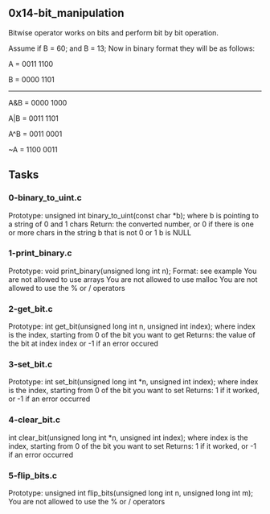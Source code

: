 ## 0x14-bit_manipulation
Bitwise operator works on bits and perform bit by bit operation.

Assume if B = 60; and B = 13; Now in binary format they will be as follows:

A = 0011 1100

B = 0000 1101

-----------------

A&B = 0000 1000

A|B = 0011 1101

A^B = 0011 0001

~A  = 1100 0011
## Tasks 


 ### 0-binary_to_uint.c


Prototype: unsigned int binary_to_uint(const char *b);
where b is pointing to a string of 0 and 1 chars
Return: the converted number, or 0 if
there is one or more chars in the string b that is not 0 or 1
b is NULL


 ### 1-print_binary.c 


Prototype: void print_binary(unsigned long int n);
Format: see example
You are not allowed to use arrays
You are not allowed to use malloc
You are not allowed to use the % or / operators


 ### 2-get_bit.c


Prototype: int get_bit(unsigned long int n, unsigned int index);
where index is the index, starting from 0 of the bit you want to get
Returns: the value of the bit at index index or -1 if an error occured


 ### 3-set_bit.c


Prototype: int set_bit(unsigned long int *n, unsigned int index);
where index is the index, starting from 0 of the bit you want to set
Returns: 1 if it worked, or -1 if an error occurred


 ### 4-clear_bit.c


 int clear_bit(unsigned long int *n, unsigned int index);
where index is the index, starting from 0 of the bit you want to set
Returns: 1 if it worked, or -1 if an error occurred


 ### 5-flip_bits.c


Prototype: unsigned int flip_bits(unsigned long int n, unsigned long int m);
You are not allowed to use the % or / operators

